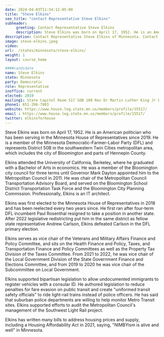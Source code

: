 ```yaml
---
date: 2024-04-03T11:54:12-05:00
title: "Steve Elkins"
seo_title: "contact Representative Steve Elkins"
subheader:
     greeting: Contact Representative Steve Elkins
     description: Steve Elkins was born on April 17, 1952. He is an American politician who has been serving in the Minnesota House of Representatives since 2019. He is a member of the Minnesota Democratic–Farmer–Labor Party (DFL) and represents District 50B in the southwestern Twin Cities metropolitan area, which includes the city of Bloomington and parts of Hennepin County.
description: Contact Representative Steve Elkins of Minnesota. Contact information for Steve Elkins includes email address, phone number, and mailing address.
image: steve-elkins.jpeg
video:
url:  /states/minnesota/steve-elkins/
weight: 1
layout: course_home

####candidate
name: Steve Elkins
state: Minnesota
party: Democratic
role: Representative
inoffice: current
elected: 2019
mailing1: State Capitol Room 517 SOB 100 Rev Dr Martin Luther King Jr Blvd St. Paul, MN 55155-1298
phone1: 651-296-7803
website: https://www.house.leg.state.mn.us/members/profile/15517/
email : https://www.house.leg.state.mn.us/members/profile/15517/
twitter: elkinsforhouse
---
```


Steve Elkins was born on April 17, 1952. He is an American politician who has been serving in the Minnesota House of Representatives since 2019. He is a member of the Minnesota Democratic–Farmer–Labor Party (DFL) and represents District 50B in the southwestern Twin Cities metropolitan area, which includes the city of Bloomington and parts of Hennepin County.

Elkins attended the University of California, Berkeley, where he graduated with a Bachelor of Arts in economics. He was a member of the Bloomington city council for three terms until Governor Mark Dayton appointed him to the Metropolitan Council in 2011. He was chair of the Metropolitan Council Transportation Advisory Board, and served on the Bloomington School District Transportation Task Force and the Bloomington City Planning Commission. Professionally, Elkins is an IT architect.

Elkins was first elected to the Minnesota House of Representatives in 2018 and has been reelected every two years since. He first ran after four-term DFL incumbent Paul Rosenthal resigned to take a position in another state. After 2022 legislative redistricting put him in the same district as fellow state representative Andrew Carlson, Elkins defeated Carlson in the DFL primary election.

Elkins serves as vice chair of the Veterans and Military Affairs Finance and Policy Committee, and sits on the Health Finance and Policy, Taxes, and Transportation Finance and Policy Committees as well as the Property Tax Division of the Taxes Committee. From 2021 to 2022, he was vice chair of the Local Government Division of the State Government Finance and Elections Committee, and from 2019 to 2020 he was vice chair of the Subcommittee on Local Government.

Elkins supported bipartisan legislation to allow undocumented immigrants to register vehicles with a consular ID. He authored legislation to reduce penalties for fare evasion on public transit and create "uniformed transit safety officials" to ride light-rail trains instead of police officers. He has said that suburban police departments are willing to help monitor Metro Transit sites. Elkins supported efforts to audit the Metropolitan Council's management of the Southwest Light Rail project.

Elkins has written many bills to address housing prices and supply, including a Housing Affordability Act in 2021, saying, "NIMBYism is alive and well" in Minnesota.
